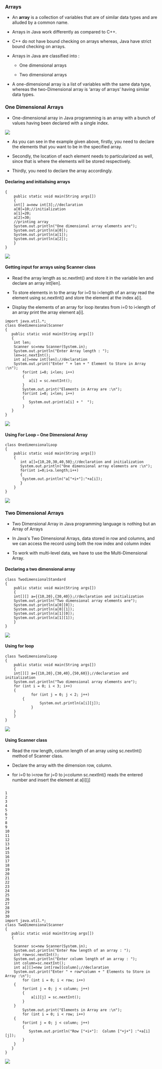 ### Arrays

* An <b>array</b> is a collection of variables that are of similar data types and are alluded by a common name.

* Arrays in Java work differently as compared to C++. 

* C++ do not have bound checking on arrays whereas, Java have strict bound checking on arrays.

* Arrays in Java are classified into :
 
   * One dimensional arrays

   * Two dimensional arrays

* A one-dimensional array is a list of variables with the same data type, whereas the two-Dimensional array is ‘array of arrays’ having similar data types.

### One Dimensional Arrays

* One-dimensional array in Java programming is an array with a bunch of values having been declared with a single index.

<img src ="![image](https://user-images.githubusercontent.com/81172589/127368555-5af28f0d-f99e-490f-ba94-768b94cf476f.png)">

* As you can see in the example given above, firstly, you need to declare the elements that you want to be in the specified array.

* Secondly, the location of each element needs to particularized as well, since that is where the elements will be stored respectively.

* Thirdly, you need to declare the array accordingly.


#### Declaring and initialising arrays

```
{
	public static void main(String args[])
	{    
	int[] a=new int[3];//declaration   
	a[0]=10;//initialization  
	a[1]=20;  
	a[2]=30;  
	//printing array  
	System.out.println("One dimensional array elements are");    
	System.out.println(a[0]);    
	System.out.println(a[1]);    
	System.out.println(a[2]);    
	}
}
```

<img src = "https://user-images.githubusercontent.com/81172589/127369432-abf6cc4b-1553-4a56-8ada-f7e5e0fea7df.png">

#### Getting input for arrays using Scanner class

* Read the array length as sc.nextInt() and store it in the variable len and declare an array int[len].

* To store elements in to the array for i=0 to i<length of an array read the element using sc.nextInt() and store the element at the index a[i].

* Display the elements of an array for loop iterates from i=0 to i<length of an array print the array element a[i].
   
```
import java.util.*;
class OnedimensionalScanner
{
   public static void main(String args[])
   {    
	int len;
	Scanner sc=new Scanner(System.in);
	System.out.println("Enter Array length : ");
	len=sc.nextInt();
	int a[]=new int[len];//declaration    	 
	System.out.print("Enter " + len + " Element to Store in Array :\n");
        for(int i=0; i<len; i++)
        {
           a[i] = sc.nextInt();
        }   
        System.out.print("Elements in Array are :\n");
        for(int i=0; i<len; i++)
        {
           System.out.print(a[i] + "  ");
        }  
   }
}
```
<img src = "https://user-images.githubusercontent.com/81172589/127370435-23a10b71-7cb2-4696-89ad-1c9ddeb6d891.png">

#### Using For Loop – One Dimensional Array

```
class OnedimensionalLoop
{
	public static void main(String args[])
	{    
	   int a[]={10,20,30,40,50};//declaration and initialization  	  
	   System.out.println("One dimensional array elements are :\n");    
	   for(int i=0;i<a.length;i++)  
	   {
		System.out.println("a["+i+"]:"+a[i]);    
	   }	
	}
}
```

<img src ="https://user-images.githubusercontent.com/81172589/127370635-ff65f132-ce27-4830-81c0-d2599f554085.png">

### Two Dimensional Arrays

* Two Dimensional Array in Java programming language is nothing but an Array of Arrays

*  In Java's Two Dimensional Arrays, data stored in row and columns, and we can access the record using both the row index and column index 

* To work with multi-level data, we have to use the Multi-Dimensional Array. 

#### Declaring a two dimensional array

```
class TwodimensionalStandard
{
	public static void main(String args[])
	{    
	int[][] a={{10,20},{30,40}};//declaration and initialization   
	System.out.println("Two dimensional array elements are");    
	System.out.println(a[0][0]);    
	System.out.println(a[0][1]);    
	System.out.println(a[1][0]);    
	System.out.println(a[1][1]);    	
	}
}
```
<img src = "https://user-images.githubusercontent.com/81172589/127374955-418b7152-9711-4b29-aba6-78910338d308.png" >

#### Using for loop

```
class TwodimensionalLoop
{
	public static void main(String args[])
	{    
	int[][] a={{10,20},{30,40},{50,60}};//declaration and initialization   
	System.out.println("Two dimensional array elements are");    
	for (int i = 0; i < 3; i++) 
	{
            for (int j = 0; j < 2; j++) 
	    {
                System.out.println(a[i][j]);
            }
	}
	}
}
```

<img src ="https://user-images.githubusercontent.com/81172589/127375067-515e0de3-1c44-4236-9528-292a30c661f8.png">

#### Using Scanner class

* Read the row length, column length of an array using sc.nextInt() method of Scanner class.

* Declare the array with the dimension row, column.

* for i=0 to i<row for j=0 to j<column sc.nextInt() reads the entered number and insert the element at a[i][j]

```

1
2
3
4
5
6
7
8
9
10
11
12
13
14
15
16
17
18
19
20
21
22
23
24
25
26
27
28
29
30
import java.util.*;
class TwoDimensionalScanner
{
   public static void main(String args[])
   {    
	
	Scanner sc=new Scanner(System.in);
	System.out.println("Enter Row length of an array : ");
	int row=sc.nextInt();
	System.out.println("Enter column length of an array : ");
	int column=sc.nextInt();
	int a[][]=new int[row][column];//declaration    	 
	System.out.print("Enter " + row*column + " Elements to Store in Array :\n");
        for (int i = 0; i < row; i++)
	{
	    for(int j = 0; j < column; j++)
	    {
           	a[i][j] = sc.nextInt();
	    }
	}   
        System.out.print("Elements in Array are :\n");
        for (int i = 0; i < row; i++)
	{
	    for(int j = 0; j < column; j++)
	    {
	       System.out.println("Row ["+i+"]:  Column ["+j+"] :"+a[i][j]);
 	    }
	}  
   }
}
```

<img src ="https://user-images.githubusercontent.com/81172589/127375287-a7d97189-5c5e-4b28-be03-591f16b1c0bc.png">

